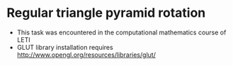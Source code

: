 # Regular triangle pyramid rotation

* This task was encountered in the computational mathematics course of LETI
* GLUT library installation requires http://www.opengl.org/resources/libraries/glut/

